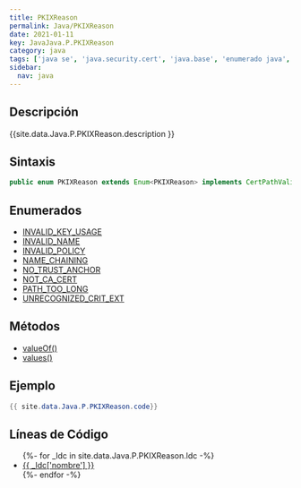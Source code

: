 ```yaml
---
title: PKIXReason
permalink: Java/PKIXReason
date: 2021-01-11
key: JavaJava.P.PKIXReason
category: java
tags: ['java se', 'java.security.cert', 'java.base', 'enumerado java', 'Java 1.7']
sidebar: 
  nav: java
---
```


## Descripción
{{site.data.Java.P.PKIXReason.description }}

## Sintaxis
~~~java
public enum PKIXReason extends Enum<PKIXReason> implements CertPathValidatorException.Reason
~~~

## Enumerados
* [INVALID_KEY_USAGE](/Java/PKIXReason/INVALID_KEY_USAGE)
* [INVALID_NAME](/Java/PKIXReason/INVALID_NAME)
* [INVALID_POLICY](/Java/PKIXReason/INVALID_POLICY)
* [NAME_CHAINING](/Java/PKIXReason/NAME_CHAINING)
* [NO_TRUST_ANCHOR](/Java/PKIXReason/NO_TRUST_ANCHOR)
* [NOT_CA_CERT](/Java/PKIXReason/NOT_CA_CERT)
* [PATH_TOO_LONG](/Java/PKIXReason/PATH_TOO_LONG)
* [UNRECOGNIZED_CRIT_EXT](/Java/PKIXReason/UNRECOGNIZED_CRIT_EXT)

## Métodos
* [valueOf()](/Java/PKIXReason/valueOf)
* [values()](/Java/PKIXReason/values)

## Ejemplo
~~~java
{{ site.data.Java.P.PKIXReason.code}}
~~~

## Líneas de Código
<ul>
{%- for _ldc in site.data.Java.P.PKIXReason.ldc -%}
   <li>
       <a href="{{_ldc['url'] }}">{{ _ldc['nombre'] }}</a>
   </li>
{%- endfor -%}
</ul>
